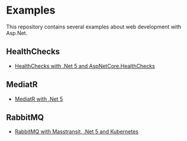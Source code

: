 # Examples

This repository contains several examples about web development with Asp.Net.

## HealthChecks
- [HealthChecks with .Net 5 and AspNetCore.HealthChecks](./HealthCheck)

## MediatR
- [MediatR with .Net 5](./MediatR)
  
## RabbitMQ
- [RabbitMQ with Masstransit, .Net 5 and Kubernetes](./RabbitMQ)
